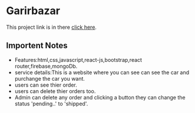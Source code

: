 # Garirbazar

This project link is in there [click here]().

## Importent Notes

- Features:html,css,javascript,react-js,bootstrap,react router,firebase,mongoDb.
- service details:This is a website where you can see can see the car and purchange the car you want.
- users can see thier order.
- users can delete thier orders too.
- Admin can delete any order and clicking a button they can change the status 'pending..' to 'shipped'.

